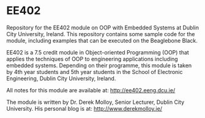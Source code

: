 EE402
=====

Repository for the EE402 module on OOP with Embedded Systems at Dublin City University, Ireland. This repository
contains some sample code for the module, including examples that can be executed on the Beaglebone Black.

EE402 is a 7.5 credit module in Object-oriented Programming (OOP) that applies the techniques of OOP 
to engineering applications including embedded systems. Depending on their programme, this module is taken 
by 4th year students and 5th year students in the School of Electronic Engineering, Dublin City University, 
Ireland.

All notes for this module are available at: http://ee402.eeng.dcu.ie/

The module is written by Dr. Derek Molloy, Senior Lecturer, Dublin City University. 
His personal blog is at: http://www.derekmolloy.ie/
